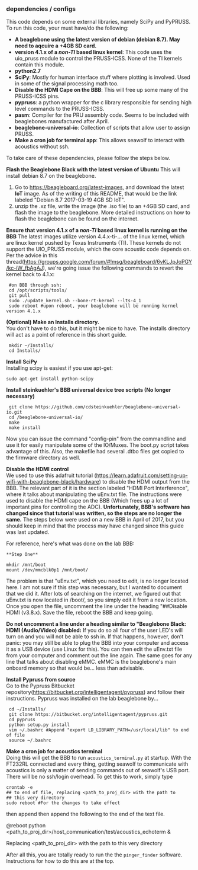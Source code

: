 
### dependencies / configs
This code depends on some external libraries, namely SciPy and PyPRUSS. To run this code, your must have/do the following:

  * **A beaglebone using the latest version of debian (debian 8.7). May need to aqcuire a +4GB SD card.**
  * **version 4.1.x of a *non-TI* based linux kernel**: This code uses the uio_pruss module to control the PRUSS-ICSS. None of the TI kernels contain this module.
  * **python2.7**
  * **SciPy**: Mostly for human interface stuff where plotting is involved. Used in some of the signal processing math too.
  * **Disable the HDMI Cape on the BBB**: This will free up some many of the PRUSS-ICSS pins.
  * **pypruss**: a python wrapper for the c library responsible for sending high level commands to the PRUSS-ICSS.
  * **pasm**: Compiler for the PRU assembly code. Seems to be included with beaglebones manufactured after April.
  * **beaglebone-universal-io**: Collection of scripts that allow user to assign PRUSS.
  * **Make a cron job for terminal app**: This allows seawolf to interact with acoustics without ssh.

To take care of these dependencies, please follow the steps below.

**Flash the Beaglebone Black with the latest version of Ubuntu**
This will install debian 8.7 on the beaglebone.

  1. Go to https://beagleboard.org/latest-images, and download the latest **IoT** image. As of the writing of this README, that would be the link labeled "Debian 8.7 2017-03-19 4GB SD IoT".
  1. unzip the .xz file, write the image (the .iso file) to an +4GB SD card, and flash the image to the beaglebone. More detailed instructions on how to flash the beaglebone can be found on the internet.

**Ensure that version 4.1.x of a *non-TI* based linux kernel is running on the BBB**
The latest images utilize version 4.4.x-ti-... of the linux kernel, which are linux kernel pushed by Texas Instruments (TI). These kernels do not support the UIO_PRUSS module, which the core acoustic code depends on. Per the advice in this thread(https://groups.google.com/forum/#!msg/beagleboard/6vKLJpJoPGY/kc-iW_fbAgAJ), we're going issue the following commands to revert the kernel back to 4.1.x:

     #on BBB through ssh:
     cd /opt/scripts/tools/ 
     git pull 
     sudo ./update_kernel.sh --bone-rt-kernel --lts-4_1 
     sudo reboot #upon reboot, your beaglebone will be running kernel version 4.1.x

**(Optional) Make an Installs directory.**  
You don't have to do this, but it might be nice to have. The installs directory will act as a point of reference in this short guide.

     mkdir ~/Installs/
     cd Installs/
     
**Install SciPy**  
Installing scipy is easiest if you use apt-get:

    sudo apt-get install python-scipy
     
**Install steinkuehler's BBB universal device tree scripts (No longer necessary)**  


     git clone https://github.com/cdsteinkuehler/beaglebone-universal-io.git
     cd /beaglebone-universal-io/
     make 
     make install
 
Now you can issue the command "config-pin" from the commandline and use it for easily manipulate some of the IO/Muxes. The boot.py script takes advantage of this. Also, the makefile had several .dtbo files get copied to the firmware directory as well.
 
**Disable the HDMI control**  
We used to use this adafruit tutorial (https://learn.adafruit.com/setting-up-wifi-with-beaglebone-black/hardware) to disable the HDMI output from the BBB. The relevant part of it is the section labeled "HDMI Port Interference", where it talks about manipulating the uEnv.txt file. The instructions were used to disable the HDMI cape on the BBB (Which frees up a lot of important pins for controlling the ADC). 
**Unfortunately, BBB's software has changed since that tutorial was written, so the steps are no longer the same.** The steps below were used on a new BBB in April of 2017, but you should keep in mind that the process may have changed since this guide was last updated.

For reference, here's what was done on the lab BBB:

	**Step One**
```
mkdir /mnt/boot
mount /dev/mmcblk0p1 /mnt/boot/
```
The problem is that "uEnv.txt", which you need to edit, is no longer located here. I am not sure if this step was necessary, but I wanted to document that we did it. After lots of searching on the internet, we figured out that uEnv.txt is now located in /boot/, so you simply edit it from a new location. Once you open the file, uncomment the line under the heading "##Disable HDMI (v3.8.x). Save the file, reboot the BBB and keep going.

**Do not uncomment a line under a heading similar to "Beaglebone Black: HDMI (Audio/Video) disabled:** If you do so all four of the user LED's will turn on and you will not be able to ssh in. If that happens, however, don't panic: you may still be able to plug the BBB into your computer and access it as a USB device (use Linux for this). You can then edit the uEnv.txt file from your computer and comment out the line again.
The same goes for any line that talks about disabling eMMC. eMMC is the beaglebone's main onboard memory so that would be... less than advisable.

**Install Pypruss from source**  
Go to the Pypruss Bitbucket repository(https://bitbucket.org/intelligentagent/pypruss) and follow their instructions. Pypruss was installed on the lab beaglebone by...

     cd ~/Installs/
     git clone https://bitbucket.org/intelligentagent/pypruss.git  
     cd pypruss
     python setup.py install
     vim ~/.bashrc #Append "export LD_LIBRARY_PATH=/usr/local/lib" to end of file
     source ~/.bashrc

**Make a cron job for acoustics terminal**  
Doing this will get the BBB to run `acoustics_terminal.py` at startup. With the FT232RL connected and every thing, getting seawolf to communicate with acoustics is only a matter of sending commands out of seawolf's USB port. There will be no ssh/login overhead. To get this to work, simply type

    crontab -e
    ## to end of file, replacing <path_to_proj_dir> with the path to 
    ## this very directory 
    sudo reboot #For the changes to take effect

then append then append the following to the end of the text file.

@reboot python <path_to_proj_dir>/host_communication/test/acoustics_echoterm &

Replacing <path_to_proj_dir> with the path to this very directory

After all this, you are totally ready to run the the `pinger_finder` software. Instructions for how to do this are at the top.

